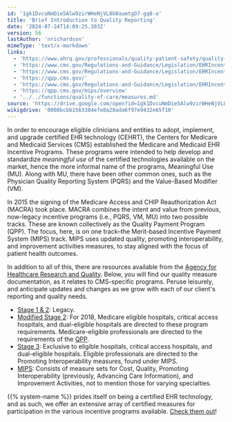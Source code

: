 ```yaml
---
id: '1gk1DvcuNmDie5Alw9zirWHeNjVL8b0aumtgO7-gq8-o'
title: 'Brief Introduction to Quality Reporting'
date: '2024-07-24T14:09:25.303Z'
version: 56
lastAuthor: 'nrichardson'
mimeType: 'text/x-markdown'
links:
  - 'https://www.ahrq.gov/professionals/quality-patient-safety/quality-resources/index.html'
  - 'https://www.cms.gov/Regulations-and-Guidance/Legislation/EHRIncentivePrograms/2016ProgramRequirements.html'
  - 'https://www.cms.gov/Regulations-and-Guidance/Legislation/EHRIncentivePrograms/2018ModStage2ProgramRequirementsEHCAH.html'
  - 'https://qpp.cms.gov/'
  - 'https://www.cms.gov/Regulations-and-Guidance/Legislation/EHRIncentivePrograms/2018Stage3ProgramRequirementsEHCAH.html'
  - 'https://qpp.cms.gov/mips/overview'
  - '../../functions/quality-of-care/measures.md'
source: 'https://drive.google.com/open?id=1gk1DvcuNmDie5Alw9zirWHeNjVL8b0aumtgO7-gq8-o'
wikigdrive: '0008bcbb1563384efe0a28ada6f97e9432e65f10'
---
```

In order to encourage eligible clinicians and entities to adopt, implement, and upgrade certified EHR technology (CEHRT), the Centers for Medicare and Medicaid Services (CMS) established the Medicare and Medicaid EHR Incentive Programs. These programs were intended to help develop and standardize *meaningful use* of the certified technologies available on the market, hence the more informal name of the programs, Meaningful Use (MU). Along with MU, there have been other common ones, such as the Physician Quality Reporting System (PQRS) and the Value-Based Modifier (VM).

In 2015 the signing of the Medicare Access and CHIP Reauthorization Act (MACRA) took place. MACRA combines the intent and value from previous, now-legacy incentive programs (i.e., PQRS, VM, MU) into two possible tracks. These are known collectively as the Quality Payment Program (QPP). The focus, here, is on one track–the Merit-based Incentive Payment System (MIPS) track. MIPS uses updated quality, promoting interoperability, and improvement activities measures, to stay aligned with the focus of patient health outcomes.

In addition to all of this, there are resources available from the [Agency for Healthcare Research and Quality](https://www.ahrq.gov/professionals/quality-patient-safety/quality-resources/index.html). Below, you will find our quality measure documentation, as it relates to CMS-specific programs. Peruse leisurely, and anticipate updates and changes as we grow with each of our client's reporting and quality needs.

* [Stage 1 & 2](https://www.cms.gov/Regulations-and-Guidance/Legislation/EHRIncentivePrograms/2016ProgramRequirements.html): Legacy.
* [Modified Stage 2](https://www.cms.gov/Regulations-and-Guidance/Legislation/EHRIncentivePrograms/2018ModStage2ProgramRequirementsEHCAH.html): For 2018, Medicare eligible hospitals, critical access hospitals, and dual-eligible hospitals are directed to these program requirements. Medicare-eligible professionals are directed to the requirements of the [QPP](https://qpp.cms.gov/).
* [Stage 3](https://www.cms.gov/Regulations-and-Guidance/Legislation/EHRIncentivePrograms/2018Stage3ProgramRequirementsEHCAH.html): Exclusive to eligible hospitals, critical access hospitals, and dual-eligible hospitals. Eligible professionals are directed to the Promoting Interoperability measures, found under MIPS.
* [MIPS](https://qpp.cms.gov/mips/overview): Consists of measure sets for Cost, Quality, Promoting Interoperability (previously, Advancing Care Information), and Improvement Activities, not to mention those for varying specialties.

{{% system-name %}} prides itself on being a certified EHR technology, and as such, we offer an extensive array of certified measures for participation in the various incentive programs available. [Check them out](../../functions/quality-of-care/measures.md)!
